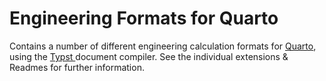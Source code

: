# Engineering Formats for Quarto

Contains a number of different engineering calculation formats for [Quarto](https://quarto.org), using the [Typst ](https://typst.app/) document compiler. See the individual extensions & Readmes for further information.